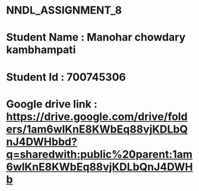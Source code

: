 # NNDL_ASSIGNMENT_8
# Student Name : Manohar chowdary kambhampati
# Student Id :  700745306
# Google drive link : https://drive.google.com/drive/folders/1am6wlKnE8KWbEq88vjKDLbQnJ4DWHbbd?q=sharedwith:public%20parent:1am6wlKnE8KWbEq88vjKDLbQnJ4DWHb
